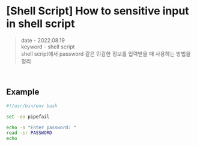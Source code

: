 # [Shell Script] How to sensitive input in shell script
> date - 2022.08.19  
> keyword - shell script  
> shell script에서 password 같은 민감한 정보를 입력받을 때 사용하는 방법을 정리  

<br>

## Example
```sh
#!/usr/bin/env bash

set -eo pipefail

echo -n "Enter password: "
read -sr PASSWORD
echo
```
